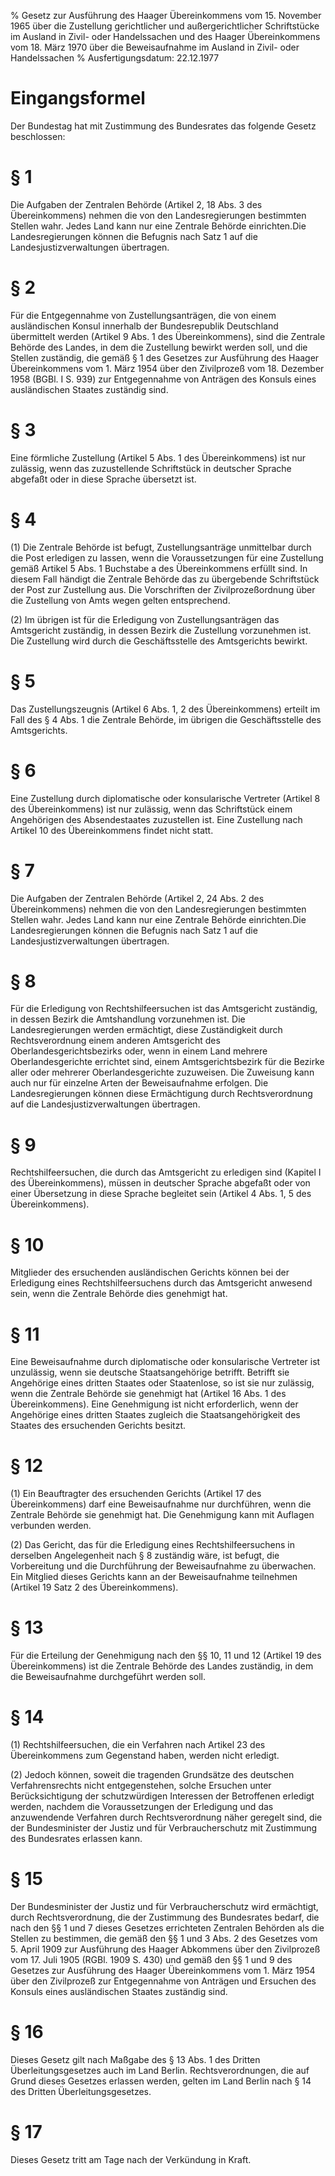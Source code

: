 % Gesetz zur Ausführung des Haager Übereinkommens vom 15. November 1965 über die Zustellung gerichtlicher und außergerichtlicher Schriftstücke im Ausland in Zivil- oder Handelssachen und des Haager Übereinkommens vom 18. März 1970 über die Beweisaufnahme im Ausland in Zivil- oder Handelssachen
% Ausfertigungsdatum: 22.12.1977
 
# Eingangsformel

Der Bundestag hat mit Zustimmung des Bundesrates das folgende Gesetz beschlossen:

# § 1

Die Aufgaben der Zentralen Behörde (Artikel 2, 18 Abs. 3 des Übereinkommens) nehmen die von den Landesregierungen bestimmten Stellen wahr. Jedes Land kann nur eine Zentrale Behörde einrichten.Die Landesregierungen können die Befugnis nach Satz 1 auf die Landesjustizverwaltungen übertragen.

# § 2

Für die Entgegennahme von Zustellungsanträgen, die von einem ausländischen Konsul innerhalb der Bundesrepublik Deutschland übermittelt werden (Artikel 9 Abs. 1 des Übereinkommens), sind die Zentrale Behörde des Landes, in dem die Zustellung bewirkt werden soll, und die Stellen zuständig, die gemäß § 1 des Gesetzes zur Ausführung des Haager Übereinkommens vom 1. März 1954 über den Zivilprozeß vom 18. Dezember 1958 (BGBl. I S. 939) zur Entgegennahme von Anträgen des Konsuls eines ausländischen Staates zuständig sind.

# § 3

Eine förmliche Zustellung (Artikel 5 Abs. 1 des Übereinkommens) ist nur zulässig, wenn das zuzustellende Schriftstück in deutscher Sprache abgefaßt oder in diese Sprache übersetzt ist.

# § 4

(1) Die Zentrale Behörde ist befugt, Zustellungsanträge unmittelbar durch die Post erledigen zu lassen, wenn die Voraussetzungen für eine Zustellung gemäß Artikel 5 Abs. 1 Buchstabe a des Übereinkommens erfüllt sind. In diesem Fall händigt die Zentrale Behörde das zu übergebende Schriftstück der Post zur Zustellung aus. Die Vorschriften der Zivilprozeßordnung über die Zustellung von Amts wegen gelten entsprechend.

(2) Im übrigen ist für die Erledigung von Zustellungsanträgen das Amtsgericht zuständig, in dessen Bezirk die Zustellung vorzunehmen ist. Die Zustellung wird durch die Geschäftsstelle des Amtsgerichts bewirkt.

# § 5

Das Zustellungszeugnis (Artikel 6 Abs. 1, 2 des Übereinkommens) erteilt im Fall des § 4 Abs. 1 die Zentrale Behörde, im übrigen die Geschäftsstelle des Amtsgerichts.

# § 6

Eine Zustellung durch diplomatische oder konsularische Vertreter (Artikel 8 des Übereinkommens) ist nur zulässig, wenn das Schriftstück einem Angehörigen des Absendestaates zuzustellen ist. Eine Zustellung nach Artikel 10 des Übereinkommens findet nicht statt.

# § 7

Die Aufgaben der Zentralen Behörde (Artikel 2, 24 Abs. 2 des Übereinkommens) nehmen die von den Landesregierungen bestimmten Stellen wahr. Jedes Land kann nur eine Zentrale Behörde einrichten.Die Landesregierungen können die Befugnis nach Satz 1 auf die Landesjustizverwaltungen übertragen.

# § 8

Für die Erledigung von Rechtshilfeersuchen ist das Amtsgericht zuständig, in dessen Bezirk die Amtshandlung vorzunehmen ist. Die Landesregierungen werden ermächtigt, diese Zuständigkeit durch Rechtsverordnung einem anderen Amtsgericht des Oberlandesgerichtsbezirks oder, wenn in einem Land mehrere Oberlandesgerichte errichtet sind, einem Amtsgerichtsbezirk für die Bezirke aller oder mehrerer Oberlandesgerichte zuzuweisen. Die Zuweisung kann auch nur für einzelne Arten der Beweisaufnahme erfolgen. Die Landesregierungen können diese Ermächtigung durch Rechtsverordnung auf die Landesjustizverwaltungen übertragen.

# § 9

Rechtshilfeersuchen, die durch das Amtsgericht zu erledigen sind (Kapitel I des Übereinkommens), müssen in deutscher Sprache abgefaßt oder von einer Übersetzung in diese Sprache begleitet sein (Artikel 4 Abs. 1, 5 des Übereinkommens).

# § 10

Mitglieder des ersuchenden ausländischen Gerichts können bei der Erledigung eines Rechtshilfeersuchens durch das Amtsgericht anwesend sein, wenn die Zentrale Behörde dies genehmigt hat.

# § 11

Eine Beweisaufnahme durch diplomatische oder konsularische Vertreter ist unzulässig, wenn sie deutsche Staatsangehörige betrifft. Betrifft sie Angehörige eines dritten Staates oder Staatenlose, so ist sie nur zulässig, wenn die Zentrale Behörde sie genehmigt hat (Artikel 16 Abs. 1 des Übereinkommens). Eine Genehmigung ist nicht erforderlich, wenn der Angehörige eines dritten Staates zugleich die Staatsangehörigkeit des Staates des ersuchenden Gerichts besitzt.

# § 12

(1) Ein Beauftragter des ersuchenden Gerichts (Artikel 17 des Übereinkommens) darf eine Beweisaufnahme nur durchführen, wenn die Zentrale Behörde sie genehmigt hat. Die Genehmigung kann mit Auflagen verbunden werden.

(2) Das Gericht, das für die Erledigung eines Rechtshilfeersuchens in derselben Angelegenheit nach § 8 zuständig wäre, ist befugt, die Vorbereitung und die Durchführung der Beweisaufnahme zu überwachen. Ein Mitglied dieses Gerichts kann an der Beweisaufnahme teilnehmen (Artikel 19 Satz 2 des Übereinkommens).

# § 13

Für die Erteilung der Genehmigung nach den §§ 10, 11 und 12 (Artikel 19 des Übereinkommens) ist die Zentrale Behörde des Landes zuständig, in dem die Beweisaufnahme durchgeführt werden soll.

# § 14

(1) Rechtshilfeersuchen, die ein Verfahren nach Artikel 23 des Übereinkommens zum Gegenstand haben, werden nicht erledigt.

(2) Jedoch können, soweit die tragenden Grundsätze des deutschen Verfahrensrechts nicht entgegenstehen, solche Ersuchen unter Berücksichtigung der schutzwürdigen Interessen der Betroffenen erledigt werden, nachdem die Voraussetzungen der Erledigung und das anzuwendende Verfahren durch Rechtsverordnung näher geregelt sind, die der Bundesminister der Justiz und für Verbraucherschutz mit Zustimmung des Bundesrates erlassen kann.

# § 15

Der Bundesminister der Justiz und für Verbraucherschutz wird ermächtigt, durch Rechtsverordnung, die der Zustimmung des Bundesrates bedarf, die nach den §§ 1 und 7 dieses Gesetzes errichteten Zentralen Behörden als die Stellen zu bestimmen, die gemäß den §§ 1 und 3 Abs. 2 des Gesetzes vom 5. April 1909 zur Ausführung des Haager Abkommens über den Zivilprozeß vom 17. Juli 1905 (RGBl. 1909 S. 430) und gemäß den §§ 1 und 9 des Gesetzes zur Ausführung des Haager Übereinkommens vom 1. März 1954 über den Zivilprozeß zur Entgegennahme von Anträgen und Ersuchen des Konsuls eines ausländischen Staates zuständig sind.

# § 16

Dieses Gesetz gilt nach Maßgabe des § 13 Abs. 1 des Dritten Überleitungsgesetzes auch im Land Berlin. Rechtsverordnungen, die auf Grund dieses Gesetzes erlassen werden, gelten im Land Berlin nach § 14 des Dritten Überleitungsgesetzes.

# § 17

Dieses Gesetz tritt am Tage nach der Verkündung in Kraft.
